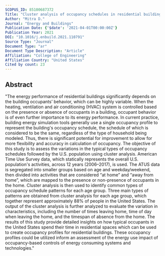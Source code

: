 ```yaml
---
SCOPUS_ID: 85100687372
Title: "Cluster analysis of occupancy schedules in residential buildings in the United States"
Author: "Mitra D."
Journal: "Energy and Buildings"
Publication Date: {'$date': '2021-04-01T00:00:00Z'}
Publication Year: 2021
DOI: "10.1016/j.enbuild.2021.110791"
Source Type: "Journal"
Document Type: "ar"
Document Type Description: "Article"
Affiliation: "College of Engineering"
Affiliation Country: "United States"
Cited by count: 23
---
```


## Abstract
"The energy performance of residential buildings significantly depends on the building occupants’ behavior, which can be highly variable. When the heating, ventilation and air conditioning (HVAC) system is controlled based on the presence or absence of occupants in a building, occupant behavior is of even further importance to its energy performance. In current practice, building energy simulation tools generally use a single occupancy profile to represent the building's occupancy schedule, the schedule of which is considered to be the same, regardless of the type of household being modeled. Thus, there is significant potential for improvement to allow for more flexibility and accuracy in calculation of occupancy. The objective of this study is to assess the variations in the typical types of occupancy schedules followed by the U.S. population using cluster analysis. American Time Use Survey data, which statically represents the overall U.S. population's activities, across 12 years (2006–2017), is used. The ATUS data is segregated into smaller groups based on age and weekday/weekend, then divided into activities that are considered “at home” and “away from home”, which are mapped to the presence or non-presence of occupants in the home. Cluster analysis is then used to identify common types of occupancy schedule patterns for each age group. Three main types of patterns are obtained from cluster analysis for each age group, which together represent approximately 88% of people in the United States. The output of the cluster analysis is further analyzed to evaluate the variation in characteristics, including the number of times leaving home, time of day when leaving the home, and the timespan of absence from the home. The results of this study provide detailed insights on how typical occupants in the United States spend their time in residential spaces which can be used to create occupancy profiles for residential buildings. These occupancy profiles could be utilized inform an assessment of the energy use impact of occupancy-based controls of energy consuming systems and technologies."

